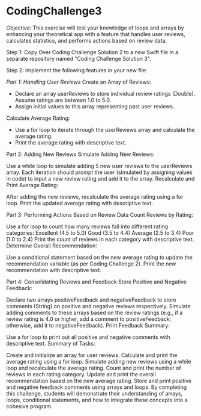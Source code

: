 # CodingChallenge3

Objective: This exercise will test your knowledge of loops and arrays by enhancing your theoretical app with a feature that handles user reviews, calculates statistics, and performs actions based on review data.

Step 1: Copy Over Coding Challenge Solution 2 to a new Swift file in a separate repository named "Coding Challenge Solution 3".

Step 2: Implement the following features in your new file:

*Part 1: Handling User Reviews*
Create an Array of Reviews:
- Declare an array userReviews to store individual review ratings (Double). Assume ratings are between 1.0 to 5.0.
- Assign initial values to this array representing past user reviews.

Calculate Average Rating:
- Use a for loop to iterate through the userReviews array and calculate the average rating.
- Print the average rating with descriptive text.

Part 2: Adding New Reviews
Simulate Adding New Reviews:

Use a while loop to simulate adding 5 new user reviews to the userReviews array.
Each iteration should prompt the user (simulated by assigning values in code) to input a new review rating and add it to the array.
Recalculate and Print Average Rating:

After adding the new reviews, recalculate the average rating using a for loop.
Print the updated average rating with descriptive text.

Part 3: Performing Actions Based on Review Data
Count Reviews by Rating:

Use a for loop to count how many reviews fall into different rating categories:
Excellent (4.5 to 5.0)
Good (3.5 to 4.4)
Average (2.5 to 3.4)
Poor (1.0 to 2.4)
Print the count of reviews in each category with descriptive text.
Determine Overall Recommendation:

Use a conditional statement based on the new average rating to update the recommendation variable (as per Coding Challenge 2).
Print the new recommendation with descriptive text.


Part 4: Consolidating Reviews and Feedback
Store Positive and Negative Feedback:

Declare two arrays positiveFeedback and negativeFeedback to store comments (String) on positive and negative reviews respectively.
Simulate adding comments to these arrays based on the review ratings (e.g., if a review rating is 4.0 or higher, add a comment to positiveFeedback; otherwise, add it to negativeFeedback).
Print Feedback Summary:

Use a for loop to print out all positive and negative comments with descriptive text.
Summary of Tasks:

Create and initialize an array for user reviews.
Calculate and print the average rating using a for loop.
Simulate adding new reviews using a while loop and recalculate the average rating.
Count and print the number of reviews in each rating category.
Update and print the overall recommendation based on the new average rating.
Store and print positive and negative feedback comments using arrays and loops.
By completing this challenge, students will demonstrate their understanding of arrays, loops, conditional statements, and how to integrate these concepts into a cohesive program.
